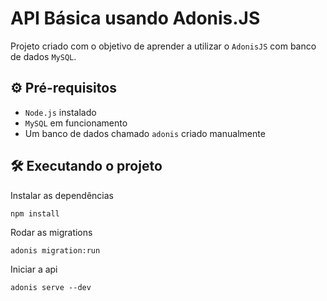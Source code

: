 # API Básica usando Adonis.JS 
Projeto criado com o objetivo de aprender a utilizar o `AdonisJS` com banco de dados `MySQL`.


## ⚙ Pré-requisitos
* `Node.js` instalado
* `MySQL` em funcionamento
* Um banco de dados chamado `adonis` criado manualmente


## 🛠️ Executando o projeto

Instalar as dependências
```
npm install
```

Rodar as migrations
```
adonis migration:run
```

Iniciar a api
```
adonis serve --dev
```




